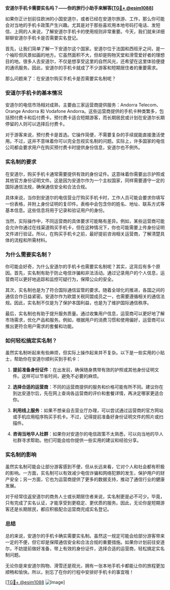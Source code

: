 **安道尔手机卡需要实名吗？——你的旅行小助手来解答[[TG💪+ @esim1088](https://t.me/s/esim1088)]**

如果你正计划前往欧洲的小国安道尔，或者已经在安道尔旅游、工作，那么你可能会对当地的手机卡政策产生兴趣。尤其是对于那些喜欢用本地号码打电话、发短信、上网的人来说，了解安道尔手机卡的使用规则非常重要。今天，我们就来详细聊聊安道尔手机卡是否需要实名登记。

首先，让我们简单了解一下安道尔这个国家。安道尔位于法国和西班牙之间，是一个袖珍但风景如画的地方。它虽然面积不大，但却是购物天堂和滑雪爱好者的理想目的地。很多人去安道尔，不仅是想享受这里的自然风光，还希望在这里体验便捷的通讯服务。因此，安道尔的手机卡就成了不少游客和短期居住者的重要需求。

那么问题来了：在安道尔购买手机卡是否需要实名制呢？

### 安道尔手机卡的基本情况

安道尔的电信市场相对成熟，主要由三家运营商提供服务：Andorra Telecom、Orange Andorra 和 Vodafone Andorra。这些运营商提供的手机卡种类繁多，包括预付费卡和后付费卡。预付费卡适合短期游客，而长期居民或计划在安道尔长期停留的人则可以选择后付费卡。

对于游客来说，预付费卡是首选。它操作简便，不需要复杂的手续就能直接激活使用。不过，这并不意味着你可以完全忽视实名制的问题。实际上，许多国家的电信公司都会要求用户在购买预付费卡时提供身份信息，安道尔也不例外。

### 实名制的要求

在安道尔，购买手机卡通常需要提供有效的身份证件。这意味着你需要出示护照或其他官方身份证明文件。这是因为安道尔作为一个主权国家，同样需要遵守一定的国际通信法规，确保通信安全和合法合规。

具体来说，当你到安道尔的电信营业厅购买手机卡时，工作人员可能会要求你填写一份表格，并附上身份证明的复印件。表格中会包含你的姓名、地址、联系方式等基本信息。这些信息将用于记录和验证用户的身份。

当然，实际操作中，不同运营商的具体要求可能略有差异。例如，某些运营商可能会允许你通过在线渠道购买手机卡，但在这种情况下，你也可能需要上传身份证明文件进行验证。所以，在购买手机卡之前，最好提前咨询相关运营商，了解清楚具体的流程和所需材料。

### 为什么需要实名制？

你可能会好奇，为什么安道尔的手机卡也需要实名制呢？其实，这背后有多个原因。首先，实名制有助于防止电信诈骗和非法活动。通过记录用户的个人信息，运营商可以更好地追踪和监控可疑行为，保障公众的安全。

其次，实名制也是为了符合国际通信监管的要求。随着全球化的推进，各国之间的通信合作日益紧密。安道尔作为欧盟关税同盟成员之一，也需要遵循相关的通信法规。因此，实名制不仅是为了保护本国利益，也是为了维护国际通信秩序。

最后，实名制也有助于提升服务质量。通过收集用户信息，运营商可以更好地了解市场需求，优化产品和服务。例如，根据用户的消费习惯和使用偏好，运营商可以推出更符合用户需求的套餐和功能。

### 如何轻松搞定实名制？

虽然实名制听起来有些麻烦，但实际上操作起来并不复杂。以下是一些实用的小贴士，帮助你在安道尔顺利买到手机卡：

1. **提前准备身份证件**：在出发前，确保随身携带有效的护照或其他身份证明文件。这样可以节省时间，避免不必要的麻烦。
   
2. **选择合适的运营商**：不同的运营商提供的服务和价格可能有所不同。建议你在到达安道尔后，先在网上查询各运营商的评价和套餐详情，再决定哪家更适合你。

3. **利用线上服务**：如果不想亲自去营业厅办理，可以尝试通过运营商的官方网站或手机应用程序购买手机卡。不过，记得提前准备好身份证明文件的照片或扫描件。

4. **咨询当地华人社群**：如果你对安道尔的电信政策不太熟悉，可以向当地的华人社群寻求帮助。他们可能会给你提供一些实用的建议和经验分享。

### 实名制的影响

虽然实名制可能会让部分游客感到不便，但从长远来看，它对个人和社会都有积极的影响。一方面，实名制可以有效减少电信诈骗和网络犯罪的发生，保护用户的财产安全；另一方面，它也为运营商提供了更多的数据支持，推动了通信行业的健康发展。

对于经常往返安道尔的商务人士或长期居住者来说，实名制更是必不可少。毕竟，只有完成了实名认证，才能享受到更稳定、更优质的服务。因此，无论你是短期游客还是长期居民，都应积极配合运营商完成实名登记。

### 总结

总的来说，安道尔的手机卡确实需要实名制。虽然这一规定可能会给部分游客带来一定的不便，但它却是保障通信安全和合法合规的重要措施。如果你计划前往安道尔，不妨提前做好准备，带上有效的身份证件，选择合适的运营商，轻松搞定实名制问题。

无论你是来安道尔购物、滑雪还是观光，拥有一张本地手机卡都能让你的旅程更加顺畅和愉快。所以，别忘了在你的行程中安排好手机卡的事宜哦！

[[TG💪+ @esim1088](https://t.me/s/esim1088) ![Image](https://i.postimg.cc/4NQfJmqS/Snipaste-2025-05-13-00-14-12.png)]